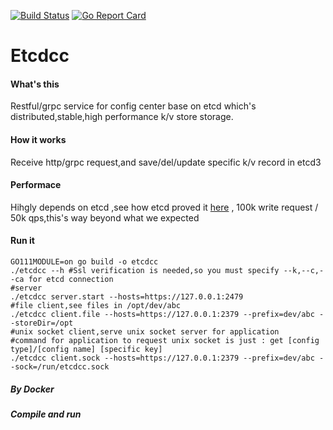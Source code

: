 [![Build Status](https://travis-ci.org/funlake/etcdcc.svg?branch=master)](https://travis-ci.org/funlake/etcdcc)
[![Go Report Card](https://goreportcard.com/badge/github.com/funlake/etcdcc)](https://goreportcard.com/report/github.com/funlake/etcdcc)
# Etcdcc
#### What's this
Restful/grpc service for config center base on etcd which's distributed,stable,high performance k/v store storage.

#### How it works
Receive http/grpc request,and save/del/update specific k/v record in etcd3

#### Performace
Hihgly depends on  etcd ,see how etcd proved it [here](https://github.com/etcd-io/etcd/blob/master/Documentation/op-guide/performance.md) ,
100k write request / 50k qps,this's way beyond what we expected

#### Run it
```
GO111MODULE=on go build -o etcdcc
./etcdcc --h #Ssl verification is needed,so you must specify --k,--c,--ca for etcd connection
#server
./etcdcc server.start --hosts=https://127.0.0.1:2479
#file client,see files in /opt/dev/abc
./etcdcc client.file --hosts=https://127.0.0.1:2379 --prefix=dev/abc --storeDir=/opt
#unix socket client,serve unix socket server for application
#command for application to request unix socket is just : get [config type]/[config name] [specific key]
./etcdcc client.sock --hosts=https://127.0.0.1:2379 --prefix=dev/abc --sock=/run/etcdcc.sock

```
##### By Docker
##### Compile and run